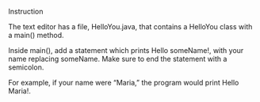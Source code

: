 Instruction


The text editor has a file, HelloYou.java, that contains a HelloYou class with a main() method.

Inside main(), add a statement which prints Hello someName!, with your name replacing someName. Make sure to end the statement with a semicolon.

For example, if your name were “Maria,” the program would print Hello Maria!.